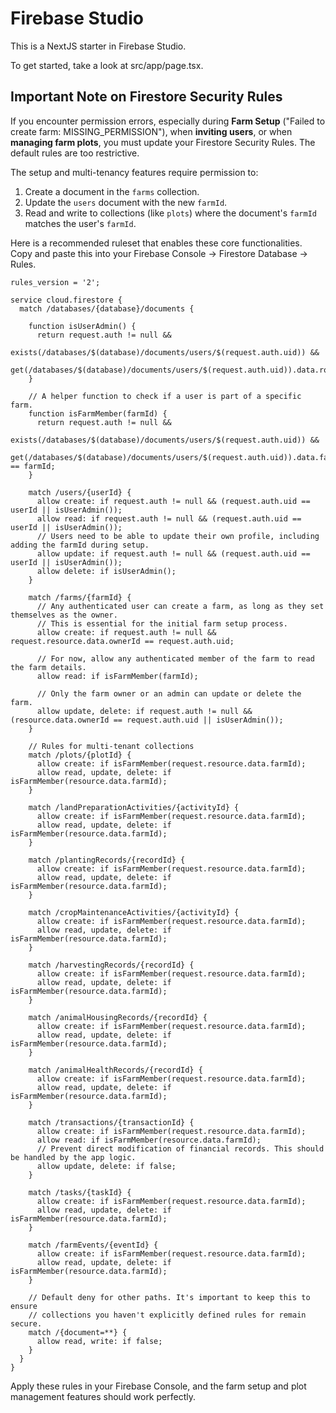 
# Firebase Studio

This is a NextJS starter in Firebase Studio.

To get started, take a look at src/app/page.tsx.

## Important Note on Firestore Security Rules

If you encounter permission errors, especially during **Farm Setup** ("Failed to create farm: MISSING_PERMISSION"), when **inviting users**, or when **managing farm plots**, you must update your Firestore Security Rules. The default rules are too restrictive.

The setup and multi-tenancy features require permission to:
1.  Create a document in the `farms` collection.
2.  Update the `users` document with the new `farmId`.
3.  Read and write to collections (like `plots`) where the document's `farmId` matches the user's `farmId`.

Here is a recommended ruleset that enables these core functionalities. Copy and paste this into your Firebase Console -> Firestore Database -> Rules.

```firestore
rules_version = '2';

service cloud.firestore {
  match /databases/{database}/documents {

    function isUserAdmin() {
      return request.auth != null &&
             exists(/databases/$(database)/documents/users/$(request.auth.uid)) &&
             get(/databases/$(database)/documents/users/$(request.auth.uid)).data.role.hasAny(['Admin']);
    }

    // A helper function to check if a user is part of a specific farm.
    function isFarmMember(farmId) {
      return request.auth != null &&
             exists(/databases/$(database)/documents/users/$(request.auth.uid)) &&
             get(/databases/$(database)/documents/users/$(request.auth.uid)).data.farmId == farmId;
    }

    match /users/{userId} {
      allow create: if request.auth != null && (request.auth.uid == userId || isUserAdmin());
      allow read: if request.auth != null && (request.auth.uid == userId || isUserAdmin());
      // Users need to be able to update their own profile, including adding the farmId during setup.
      allow update: if request.auth != null && (request.auth.uid == userId || isUserAdmin());
      allow delete: if isUserAdmin();
    }

    match /farms/{farmId} {
      // Any authenticated user can create a farm, as long as they set themselves as the owner.
      // This is essential for the initial farm setup process.
      allow create: if request.auth != null && request.resource.data.ownerId == request.auth.uid;
      
      // For now, allow any authenticated member of the farm to read the farm details.
      allow read: if isFarmMember(farmId);

      // Only the farm owner or an admin can update or delete the farm.
      allow update, delete: if request.auth != null && (resource.data.ownerId == request.auth.uid || isUserAdmin());
    }

    // Rules for multi-tenant collections
    match /plots/{plotId} {
      allow create: if isFarmMember(request.resource.data.farmId);
      allow read, update, delete: if isFarmMember(resource.data.farmId);
    }
    
    match /landPreparationActivities/{activityId} {
      allow create: if isFarmMember(request.resource.data.farmId);
      allow read, update, delete: if isFarmMember(resource.data.farmId);
    }

    match /plantingRecords/{recordId} {
      allow create: if isFarmMember(request.resource.data.farmId);
      allow read, update, delete: if isFarmMember(resource.data.farmId);
    }

    match /cropMaintenanceActivities/{activityId} {
      allow create: if isFarmMember(request.resource.data.farmId);
      allow read, update, delete: if isFarmMember(resource.data.farmId);
    }

    match /harvestingRecords/{recordId} {
      allow create: if isFarmMember(request.resource.data.farmId);
      allow read, update, delete: if isFarmMember(resource.data.farmId);
    }
    
    match /animalHousingRecords/{recordId} {
      allow create: if isFarmMember(request.resource.data.farmId);
      allow read, update, delete: if isFarmMember(resource.data.farmId);
    }

    match /animalHealthRecords/{recordId} {
      allow create: if isFarmMember(request.resource.data.farmId);
      allow read, update, delete: if isFarmMember(resource.data.farmId);
    }

    match /transactions/{transactionId} {
      allow create: if isFarmMember(request.resource.data.farmId);
      allow read: if isFarmMember(resource.data.farmId);
      // Prevent direct modification of financial records. This should be handled by the app logic.
      allow update, delete: if false;
    }

    match /tasks/{taskId} {
      allow create: if isFarmMember(request.resource.data.farmId);
      allow read, update, delete: if isFarmMember(resource.data.farmId);
    }

    match /farmEvents/{eventId} {
      allow create: if isFarmMember(request.resource.data.farmId);
      allow read, update, delete: if isFarmMember(resource.data.farmId);
    }

    // Default deny for other paths. It's important to keep this to ensure
    // collections you haven't explicitly defined rules for remain secure.
    match /{document=**} {
      allow read, write: if false;
    }
  }
}
```
Apply these rules in your Firebase Console, and the farm setup and plot management features should work perfectly.




